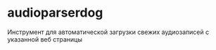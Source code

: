 # audioparserdog
Инструмент для автоматической загрузки свежих аудиозаписей с указанной веб страницы
